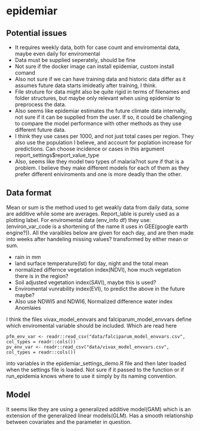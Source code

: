 # epidemiar

## Potential issues
* It requires weekly data, both for case count and enviromental data, maybe even daily for enviromental
* Data must be supplied seperately, should be fine
* Not sure if the docker image can install epidemiar, custom install comand
* Also not sure if we can have training data and historic data differ as it assumes future data starts imideatly after training, I think.
* File struture for data might also be quite rigid in terms of filenames and folder structures, but maybe only relevant when using epidemiar to preprocess the data.
* Also seems like epidemiar estimates the future climate data internally, not sure if it can be supplied from the user. If so, it could be challenging to compare the model performance with other methods as they use different future data.
* I think they use cases per 1000, and not just total cases per region. They also use the population I believe, and account for poplation increase for predictions. Can choose incidence or cases in this argument report_settings$report_value_type
* Also, seems like they model two types of malaria?not sure if that is a problem. I believe they make different models for each of them as they prefer different eniviroments and one is more deadly than the other. 

## Data format
Mean or sum is the method used to get weakly data from daily data, some are additive while some are averages. Report_lable is purely used as a plotting label.
For enviromental data (env_info df) they use: (environ_var_code is a shortening of the name it uses in GEE(google earth engine?)). All the varaibles below are given for each day, and are then made into weeks after handeling missing values? transformed by either mean or sum. 
* rain in mm
* land surface temperature(lst) for day, night and the total mean
* normalized differnce vegetation index(NDVI), how much vegetation there is in the region?
* Soil adjusted vegetation index(SAVI), maybe this is used?
* Enviromental vunrability index(EVI), to predict the above in the future maybe?
* Also use NDWI5 and NDWI6, Normalized difference water index Anomlaies

I think the files vivax_model_ennvars and falciparum_model_envvars define which enviromental variable should be included. Which are read here
```
pfm_env_var <- readr::read_csv("data/falciparum_model_envvars.csv", col_types = readr::cols())
pv_env_var <- readr::read_csv("data/vivax_model_envvars.csv", col_types = readr::cols())
```
into variables in the epidemiar_settings_demo.R file and then later loaded when the settings file is loaded. Not sure if it passed to the function or if run_epidemia knows where to use it simply by its naming convention.
## Model
It seems like they are using a generalized additive model(GAM) which is an extension of the generalized linear models(GLM). Has a smooth relationship between covariates and the parameter in question. 